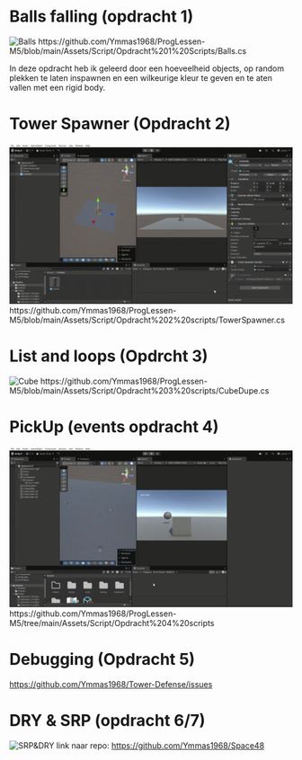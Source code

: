 # Balls falling (opdracht 1)

![Balls](https://github.com/Ymmas1968/ProgLessen-M5/blob/main/ProgLessen%20M5%20-%20SampleScene%20-%20Windows%2C%20Mac%2C%20Linux%20-%20Unity%206.0%20(6000.0.47f1)_%20_DX11_%202025-09-12%2009-55-39.gif)
https://github.com/Ymmas1968/ProgLessen-M5/blob/main/Assets/Script/Opdracht%201%20Scripts/Balls.cs

In deze opdracht heb ik geleerd door een hoeveelheid objects, op random plekken te laten inspawnen en een wilkeurige kleur te geven en te aten vallen met een rigid body.

# Tower Spawner (Opdracht 2)

![Spawner](https://github.com/Ymmas1968/ProgLessen-M5/blob/main/ProgLessen%20M5%20-%20Opdracht%202%20-%20Windows%2C%20Mac%2C%20Linux%20-%20Unity%206.0%20(6000.0.47f1)_%20_DX11_%202025-09-18%2010-16-40.gif)
https://github.com/Ymmas1968/ProgLessen-M5/blob/main/Assets/Script/Opdracht%202%20scripts/TowerSpawner.cs

# List and loops (Opdrcht 3)

![Cube](https://github.com/Ymmas1968/ProgLessen-M5/blob/main/ProgLessen%20M5%20-%20Opdracht%203%20-%20Windows%2C%20Mac%2C%20Linux%20-%20Unity%206.0%20(6000.0.47f1)_%20_DX11_%202025-10-02%2010-19-21.gif)
https://github.com/Ymmas1968/ProgLessen-M5/blob/main/Assets/Script/Opdracht%203%20scripts/CubeDupe.cs

# PickUp (events opdracht 4)

![PickUp](https://github.com/Ymmas1968/ProgLessen-M5/blob/main/ProgLessen%20M5%20-%20Opdracht%204%20-%20Windows%2C%20Mac%2C%20Linux%20-%20Unity%206.0%20(6000.0.47f1)_%20_DX11_%202025-09-18%2010-00-01.gif)
https://github.com/Ymmas1968/ProgLessen-M5/tree/main/Assets/Script/Opdracht%204%20scripts

# Debugging (Opdracht 5)
https://github.com/Ymmas1968/Tower-Defense/issues

# DRY & SRP (opdracht 6/7)

![SRP&DRY](https://github.com/Ymmas1968/ProgLessen-M5/blob/main/opdracht%206%20hip.gif)
link naar repo: https://github.com/Ymmas1968/Space48
